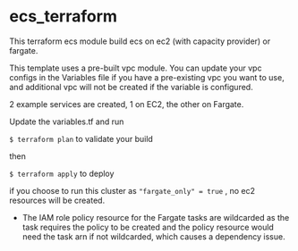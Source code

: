 # ecs_terraform

This terraform ecs module build ecs on ec2 (with capacity provider) or fargate.

This template uses a pre-built vpc module. You can update your vpc configs in the Variables file if you have a pre-existing vpc you want to use, and additional vpc will not be created if the variable is configured.

2 example services are created, 1 on EC2, the other on Fargate.

Update the variables.tf and run

`$ terraform plan`
to validate your build


then

`$ terraform apply` to deploy


if you choose to run this cluster as `"fargate_only" = true` , no ec2 resources will be created.


* The IAM role policy resource for the Fargate tasks are wildcarded as the task requires the policy to be created and the policy resource would need the task arn if not wildcarded, which causes a dependency issue.
